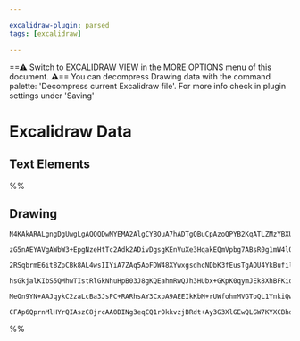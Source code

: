 ```yaml
---

excalidraw-plugin: parsed
tags: [excalidraw]

---
```

==⚠  Switch to EXCALIDRAW VIEW in the MORE OPTIONS menu of this document. ⚠== You can decompress Drawing data with the command palette: 'Decompress current Excalidraw file'. For more info check in plugin settings under 'Saving'


# Excalidraw Data

## Text Elements
%%
## Drawing
```compressed-json
N4KAkARALgngDgUwgLgAQQQDwMYEMA2AlgCYBOuA7hADTgQBuCpAzoQPYB2KqATLZMzYBXUtiRoIACyhQ4zZAHoFAc0JRJQgEYA6bGwC2CgF7N6hbEcK4OCtptbErHALRY8RMpWdx8Q1TdIEfARcZgRmBShcZQUebQBObR4aOiCEfQQOKGZuAG1wMFAwYogSbggAGQAlADVSDgApSQBRACtcADEALQBhODIAZgAGCmYABRTiyFhEcsDsKI5lYMmS

zG5nAEYAVgAWbW3+EpgNzeHtTc2Adk2ADivDgsgKEnVuXe3HqakEQmVpbg7ABsR0g1mW4lQQ1BEGYUFIbAA1ggemx8GxSOUAMSbBC43GrSCaXDYRHKBFCDjEVHozESeHWZhwXCBLKEiAAM0I+HwAGVYCsJIIPOy4QjkQB1V6Sbh8J6w+FIhD8mCC9DCsowin/DjhHJoTYwtjM7BqE4GobQ+Xk4RwACSxH1qFyAF0YRzyBkHdwOEIeTDCFSsOVcEN

2RSqbrmE6it8ZpCBk8AL4wsIIYiA7ZAq5AoFDW48XYwxgsdhcNDbK3fEusTgAOU4YkBufilfim12RflhGYABE0lB09wOQQwjDNMIqc1ghksk7ff75UJ+rhBxmDVdO/Erjwhld4kNNvEYUQOIifX78Ce2KSh2gR/gwgUk+A3XRcHA4PzV5DY9BJOkkIQEQ/xQKsDCEAgFAAEIkmSEbUmiGLYhyqFoeB2AiKyUB2oO+j8uKKJIXS6A4ni5EYVhmQ4X

hsGkjalKIbS5QMhwTIstRlGkNhuHpB03J8gKQEahmRwQJh3HUbx+GKpK0qymJEk8XhBFKiqaqwmimoFOJVFZNJVTCDqeqAopek0ekADyJpmoClpmZJ+l4R0nBQB0uD6Ny5qoF8kBKVJzmubyhBGJCu4Ocp6QACpYFAACCIHlugwQcmBEUBek36kPF3FsBQAG4OuqALleOn+U56TNFScW5flIRFRALIIlQ6UVfoNXNVF8BAQh4HMNgCI8gAGtwAy3

MeOn9YN+AAJqykC2zaLcBa3JsPC+RARhsAY3CxpA9AEEIkKbM+rUWfohmMVGToQL1YnkiQwWhRei4lA9xD8ggcDcBt70ALJsMQCBVbgmjBEVD5jjp700shaB7RA0Fog1pDKMSAAUPDXNQvDY7jVw40MBwAJTslUCDKH6LJzGjuCY8MOM8AzvDM0T2yk6dZXmapyLWVAZbzpeYkeh5CDk0GpCBsou3ypkoPg9w8JHTC2BEN9aBKwgMIcKLiukMr8r

CFAp6QprnMlHYrQIAszC8jrcAA0DINg3eqCQ1rOkkvzjBRdt+Ay3G3XlGEwQLGW7KYXCBhdbMaAldet4Q6OHvfPgoTxWHPt+y9+DPuAKZ0FywQxi+SZAA===
```
%%